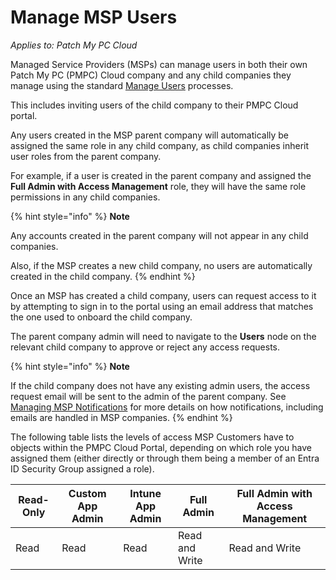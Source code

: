 # Manage MSP Users

_Applies to: Patch My PC Cloud_

Managed Service Providers (MSPs) can manage users in both their own Patch My PC (PMPC) Cloud company and any child companies they manage using the standard [Manage Users](../../cloud-administration/manage-cloud-users/) processes.

This includes inviting users of the child company to their PMPC Cloud portal.

Any users created in the MSP parent company will automatically be assigned the same role in any child company, as child companies inherit user roles from the parent company.

For example, if a user is created in the parent company and assigned the **Full Admin with Access Management** role, they will have the same role permissions in any child companies.

{% hint style="info" %}
**Note**

Any accounts created in the parent company will not appear in any child companies.

Also, if the MSP creates a new child company, no users are automatically created in the child company.
{% endhint %}

Once an MSP has created a child company, users can request access to it by attempting to sign in to the portal using an email address that matches the one used to onboard the child company.

The parent company admin will need to navigate to the **Users** node on the relevant child company to approve or reject any access requests.

{% hint style="info" %}
**Note**

If the child company does not have any existing admin users, the access request email will be sent to the admin of the parent company. See [Managing MSP Notifications](manage-msp-notifications.md) for more details on how notifications, including emails are handled in MSP companies.
{% endhint %}

The following table lists the levels of access MSP Customers have to objects within the PMPC Cloud Portal, depending on which role you have assigned them (either directly or through them being a member of an Entra ID Security Group assigned a role).

| Read-Only | Custom App Admin | Intune App Admin | Full Admin     | Full Admin with Access Management |
| --------- | ---------------- | ---------------- | -------------- | --------------------------------- |
| Read      | Read             | Read             | Read and Write | Read and Write                    |